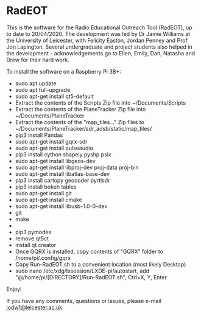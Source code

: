 # RadEOT

This is the software for the Radio Educational Outreach Tool (RadEOT), up to date to 20/04/2020. The development was led by Dr Jamie Williams at the University of Leicester, with Felicity Easton, Jordan Penney and Prof. Jon Lapington. Several undergraduate and project students also helped in the development - acknowledgements go to Ellen, Emily, Dan, Natasha and Drew for their hard work.

To install the software on a Raspberry Pi 3B+:
- sudo apt update
- sudo apt full-upgrade
- sudo apt-get install qt5-default
- Extract the contents of the Scripts Zip file into ~/Documents/Scripts
- Extract the contents of the PlaneTracker Zip file into ~/Documents/PlaneTracker
- Extract the contents of the "map_tiles..." Zip files to ~/Documents/PlaneTracker/sdr_adsb/static/map_tiles/
- pip3 install Pandas
- sudo apt-get install gqrx-sdr
- sudo apt-get install pulseaudio
- pip3 install cython shapely pyshp psix
- sudo apt-get install libgeos-dev
- sudo apt-get install libproj-dev proj-data proj-bin
- sudo apt-get install libatlas-base-dev
- pip3 install cartopy geocoder pyrtlsdr
- pip3 install bokeh tables
- sudo apt-get install git
- sudo apt-get install cmake
- sudo apt-get install libusb-1.0-0-dev
- git
- make
- 
- pip3 pymodes
- remove qt5ct
- install qt creator
- Once GQRX is installed, copy contents of "GQRX" folder to /home/pi/.config/gqrx
- Copy Run-RadEOT.sh to a convenient location (most likely Desktop)
- sudo nano /etc/xdg/lxsession/LXDE-pi/autostart, add "@/home/pi/[DIRECTORY]/Run-RadEOT.sh", Ctrl+X, Y, Enter

Enjoy!

If you have any comments, questions or issues, please e-mail jodw1@leicester.ac.uk.
